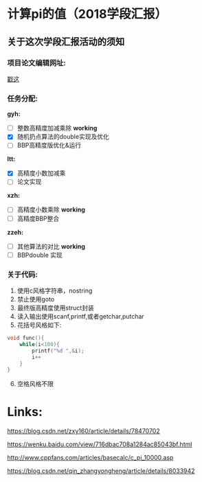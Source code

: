 # 计算pi的值（2018学段汇报）
## 关于这次学段汇报活动的须知
### 项目论文编辑网址:
[戳这](https://beta.etherpad.org/p/projectpi)
### 任务分配:

**gyh:**
- [ ] 整数高精度加减乘除 **working**
- [x] 随机扔点算法的double实现及优化
- [ ] BBP高精度版优化&运行

**ltt:**
- [x] 高精度小数加减乘
- [ ] 论文实现

**xzh:**
- [ ] 高精度小数乘除 **working**
- [ ] 高精度BBP整合

**zzeh:**
- [ ] 其他算法的对比 **working**
- [ ] BBPdouble 实现
### 关于代码:
1. 使用c风格字符串，nostring
2. 禁止使用goto
3. 最终版高精度使用struct封装
4. 读入输出使用scanf,printf,或者getchar,putchar
5. 花括号风格如下:
```cpp
void func(){
	while(i<100){
		printf("%d ",&i);
		i++	
	}
}
```
6. 空格风格不限

# Links:

https://blog.csdn.net/zxy160/article/details/78470702

https://wenku.baidu.com/view/716dbac708a1284ac85043bf.html

http://www.cppfans.com/articles/basecalc/c_pi_10000.asp

https://blog.csdn.net/qin_zhangyongheng/article/details/8033942
